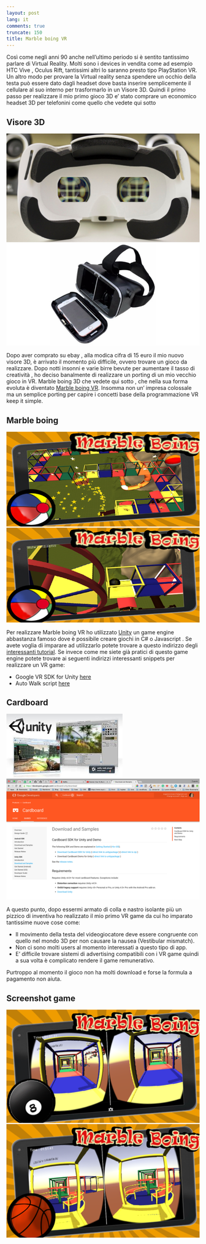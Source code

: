 ```yaml
---
layout: post
lang: it
comments: true
truncate: 150
title: Marble boing VR
---
```


Così come negli anni 90 anche nell’ultimo periodo si è sentito tantissimo parlare di Virtual Reality. Molti sono i
 devices in vendita come ad esempio HTC Vive , Oculus Rift, tantissimi altri lo saranno presto tipo PlayStation VR.
 Un altro modo per provare la Virtual reality senza spendere un occhio della testa può essere dato dagli headset dove basta inserire semplicemente il cellulare al suo interno per trasformarlo in un Visore 3D. Quindi il primo passo per realizzare il mio primo gioco 3D e’ stato comprare un economico headset 3D per telefonini come quello che vedete qui sotto
<div id="gallery">
    <h2>Visore 3D</h2>
    <div class="row">
        <article class="6u 12u$(xsmall) work-item">
            <a href="/images/marble-boing/3D_Headset.jpg" class="image fit thumb"><img src="/images/marble-boing/3D_Headset.jpg" alt="3d headset" /></a>
        </article>
            <article class="6u 12u$(xsmall) work-item">
                <a href="/images/marble-boing/3D_Headset2.jpg" class="image fit thumb"><img src="/images/marble-boing/3D_Headset2.jpg" alt="3d headset 2" /></a>
            </article>
        </div>
</div>

Dopo aver comprato su ebay , alla modica cifra di 15 euro il mio nuovo visore 3D, è arrivato il momento più difficile,
 ovvero trovare un gioco da realizzare. Dopo notti insonni e varie birre bevute per aumentare il tasso di creatività ,
  ho deciso banalmente di realizzare un porting di un mio vecchio gioco in VR. Marble boing 3D che vedete qui sotto ,
   che nella sua forma evoluta è diventato <a href="https://play.google.com/store/apps/details?id=com.gem.marblevirtualvr">Marble boing VR</a>.
    Insomma non un’ impresa colossale ma un semplice porting
   per capire i concetti base della programmazione VR keep it simple.

<div id="gallery">
    <h2>Marble boing</h2>
    <div class="row">
        <article class="6u 12u$(xsmall) work-item">
            <a href="/images/marble-boing/ScreenshotGame0.png" class="image fit thumb"><img src="/images/marble-boing/ScreenshotGame0.png" alt="screenshot old 1" /></a>
        </article>
        <article class="6u 12u$(xsmall) work-item">
            <a href="/images/marble-boing/ScreenshotGame1.png" class="image fit thumb"><img src="/images/marble-boing/ScreenshotGame1.png" alt="screenshot old 2 " /></a>
        </article>
    </div>
</div>

Per realizzare Marble boing VR ho utilizzato <a href="https://unity3d.com/">Unity</a> un game engine abbastanza famoso dove è possibile creare giochi in C# o Javascript .
 Se avete voglia di imparare ad utilizzarlo potete trovare a questo indirizzo degli <a href="https://unity3d.com/learn">interessanti tutorial</a>.
 Se invece come me siete già pratici di questo game engine potete trovare ai seguenti indirizzi interessanti snippets per realizzare un VR game:

* Google VR SDK for Unity <a href="https://developers.google.com/vr/unity/">here</a>
* Auto Walk script <a href="https://github.com/JuppOtto/Google-Cardboard/blob/master/Autowalk.cs">here</a>

<div id="gallery">
    <h2>Cardboard</h2>
    <div class="row">
        <article class="6u 12u$(xsmall) work-item">
            <a href="/images/marble-boing/unity.jpg" class="image fit thumb"><img src="/images/marble-boing/unity.jpg" alt="unity" /></a>
        </article>
        <article class="6u 12u$(xsmall) work-item">
            <a href="/images/marble-boing/cardBoard.png" class="image fit thumb"><img src="/images/marble-boing/cardBoard.png" alt="Cardboard" /></a>
        </article>
    </div>
</div>

A questo punto, dopo essermi armato di colla e nastro isolante più un pizzico di inventiva  ho realizzato il mio primo VR game da cui ho imparato tantissime nuove cose come:

*	Il movimento della testa del videogiocatore deve essere congruente con quello nel mondo 3D per non causare la nausea (Vestibular mismatch).
*	Non ci sono molti users al momento interessati a questo tipo di app.
*	E’ difficile trovare sistemi di advertising compatibili con i VR game quindi a sua volta è complicato rendere il game remunerativo.


Purtroppo al momento il gioco non ha molti download e forse la formula a pagamento non aiuta.

<div id="gallery">
    <h2>Screenshot game</h2>
    <div class="row">
        <article class="6u 12u$(xsmall) work-item">
            <a href="/images/marble-boing/1024-1.png" class="image fit thumb"><img src="/images/marble-boing/1024-1.png" alt="screenshot 1" /></a>
        </article>
        <article class="6u$ 12u$(xsmall) work-item">
            <a href="/images/marble-boing/1024-2.png" class="image fit thumb"><img src="/images/marble-boing/1024-2.png"  alt="screenshot 2" /></a>
        </article>
    </div>
</div>
